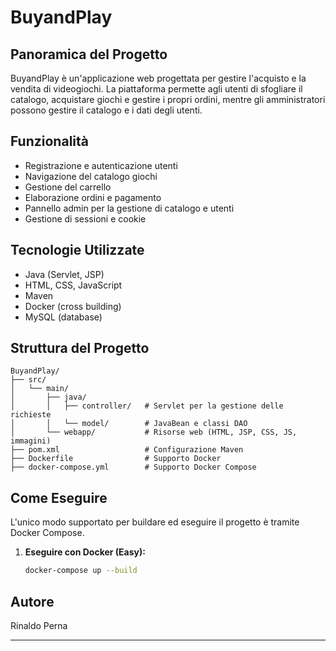 # BuyandPlay

## Panoramica del Progetto
BuyandPlay è un'applicazione web progettata per gestire l'acquisto e la vendita di videogiochi. La piattaforma permette agli utenti di sfogliare il catalogo, acquistare giochi e gestire i propri ordini, mentre gli amministratori possono gestire il catalogo e i dati degli utenti.

## Funzionalità
- Registrazione e autenticazione utenti
- Navigazione del catalogo giochi
- Gestione del carrello
- Elaborazione ordini e pagamento
- Pannello admin per la gestione di catalogo e utenti
- Gestione di sessioni e cookie

## Tecnologie Utilizzate
- Java (Servlet, JSP)
- HTML, CSS, JavaScript
- Maven
- Docker (cross building)
- MySQL (database)

## Struttura del Progetto
```
BuyandPlay/
├── src/
│   └── main/
│       ├── java/
│       │   ├── controller/   # Servlet per la gestione delle richieste
│       │   └── model/        # JavaBean e classi DAO
│       └── webapp/           # Risorse web (HTML, JSP, CSS, JS, immagini)
├── pom.xml                   # Configurazione Maven
├── Dockerfile                # Supporto Docker
├── docker-compose.yml        # Supporto Docker Compose
```

## Come Eseguire
L'unico modo supportato per buildare ed eseguire il progetto è tramite Docker Compose.

1. **Eseguire con Docker (Easy):**
   ```bash
   docker-compose up --build
   ```


## Autore
Rinaldo Perna

---
